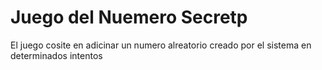 <h1>Juego del Nuemero Secretp</h1>
<p>
  El juego cosite en adicinar un numero alreatorio creado por el sistema en determinados intentos
</p>
